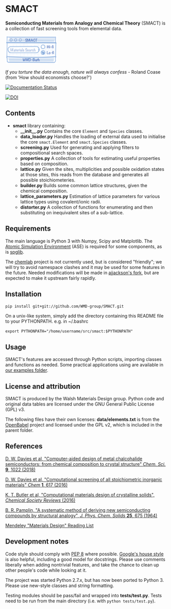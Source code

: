 SMACT
=====

**Semiconducting Materials from Analogy and Chemical Theory** (SMACT) is a collection of fast screening tools from elemental data.

![](SMACT.png)

*If you torture the data enough, nature will always confess* - Roland Coase (from 'How should economists choose?')

[![Documentation Status](https://readthedocs.org/projects/smact/badge/?version=latest)](http://smact.readthedocs.org/en/latest/?badge=latest)

[![DOI](https://zenodo.org/badge/14117740.svg)](https://zenodo.org/badge/latestdoi/14117740)

Contents
--------

* **smact** library containing:
  * **\_\_init\_\_.py** Contains the core `Element` and `Species` classes.
  *  **data_loader.py** Handles the loading of external data used to initialise the core `smact.Element` and `smact.Species` classes. 
  *  **screening.py** Used for generating and applying filters to compositional search spaces.
  *  **properties.py** A collection of tools for estimating useful properties based on composition.
  * **lattice.py** Given the sites, multiplicities and possible oxidation states
	at those sites, this reads from the database and generates all possible
	stoichiometeries.
  * **builder.py** Builds some common lattice structures, given the chemical
	composition.
  * **lattice_parameters.py** Estimation of lattice parameters for various lattice types using covalent/ionic radii. 
  * **distorter.py** A collection of functions for enumerating and then
	substituting on inequivalent sites of a sub-lattice.

Requirements
------------

The main language is Python 3 with Numpy, Scipy and Matplotlib.
The [Atomic Simulation Environment](https://wiki.fysik.dtu.dk/ase) 
(ASE) is required for some components, as is [spglib](http://atztogo.github.io/spglib).

The [chemlab](http://chemlab.github.com/chemlab) project is not
currently used, but is considered "friendly"; we will try to avoid
namespace clashes and it may be used for some features in the future.
Needed modifications will be made in [ajjackson's
fork](https://github.com/ajjackson/chemlab), 
but are expected to make it upstream fairly rapidly.

Installation
------------
	pip install git+git://github.com/WMD-group/SMACT.git

On a unix-like system, simply add the directory containing this README file
to your PYTHONPATH. e.g. in ~/.bashrc

    export PYTHONPATH="/home/username/src/smact:$PYTHONPATH"

Usage
-----

SMACT's features are
accessed through Python scripts, importing classes and functions as needed.
Some practical applications using are available in [our examples folder](https://github.com/WMD-group/SMACT/tree/master/examples).

License and attribution
-----------------------

SMACT is produced by the Walsh Materials Design group. Python code
and original data tables are licensed under the GNU General Public
License (GPL) v3.

The following files have their own licenses: **data/elements.txt** is
from the [OpenBabel](http://openbabel.sourceforge.net) project and licensed under the GPL v2, which is
included in the parent folder.

References
----------

[D. W. Davies et al, 
"Computer-aided design of metal chalcohalide semiconductors: from chemical composition to crystal structure" *Chem. Sci.* **9**, 1022 (2018)](http://www.cell.com/chem/abstract/S2451-9294(16)30155-3)

[D. W. Davies et al, 
"Computational screening of all stoichiometric inorganic materials" *Chem* **1**, 617 (2016)](http://www.cell.com/chem/abstract/S2451-9294(16)30155-3)

[K. T. Butler et al, 
"Computational materials design of crystalline solids", *Chemical Society Reviews* (2016)](http://pubs.rsc.org/en/content/articlelanding/2016/cs/c5cs00841g)

[B. R. Pamplin, "A systematic method of deriving new semiconducting
compounds by structural analogy", *J. Phys. Chem. Solids*
**25**, 675 (1964)](http://www.sciencedirect.com/science/article/pii/0022369764901763)

[Mendeley "Materials Design" Reading List](https://www.mendeley.com/groups/8113991/materials-design/overview/)

Development notes
-----------------

Code style should comply with [PEP
8](http://www.python.org/dev/peps/pep-0008) where possible.
[Google's house
style](http://google-styleguide.googlecode.com/svn/trunk/pyguide.html)
is also helpful, including a good model for docstrings.
Please use comments liberally when adding nontrivial features, and
take the chance to clean up other people's code while looking at it.
 
The project was started Python 2.7.x, but has now been ported to Python 3. Please use new-style classes and string formatting.

Testing modules should be pass/fail and wrapped into **tests/test.py**.
Tests need to be run from the main directory (i.e. with `python tests/test.py`).
